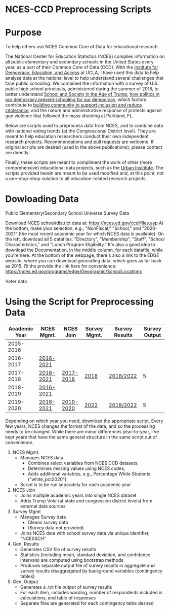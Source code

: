 
NCES-CCD Preprocessing Scripts
===============

# Purpose

To help others use NCES Common Core of Data for educational research.

The National Center for Education Statistics (NCES) compiles information on all public elementary and secondary schools in the United States every year, as a part of their Common Core of Data (CCD). With the [Institute for Democracy, Education, and Access](https://idea.gseis.ucla.edu/) at UCLA, I have used this data to help analyze data at the national level to help understand several challenges that face public schooling. We combined the information with a survey of U.S. public high school principals, administered during the summer of 2018, to better understand [School and Society in the Age of Trump](https://idea.gseis.ucla.edu/publications/school-and-society-in-age-of-trump), [how politics in our democracy prevent schooling for our democracy](https://democracyeducationjournal.org/home/vol29/iss2/3/), which factors contribute to [building community to support inclusion and reduce intolerance](https://idea.gseis.ucla.edu/publications/building-community), and the nature and administrative response of protests against gun violence that followed the mass shooting at Parkland, FL. 

Below are scripts used to preprocess data from NCES, and to combine data with national voting trends (at the Congressional District level). They are meant to help education researchers conduct their own independent research projects. Recommendations and pull requests are welcome. If original scripts are desired (used in the above publications), please contact me directly. 

Finally, these scripts are meant to compliment the work of other (more comprehensive) educational data projects, such as the [Urban Insititute](https://educationdata.urban.org/data-explorer). The scripts provided herein are meant to be used modified and, at this point, not a one-stop-shop solution to all education-related research projects. 

# Dowloading Data

Public Elementary/Secondary School Universe Survey Data

Download NCES school/district data at: https://nces.ed.gov/ccd/files.asp
At the bottom, make your selection, e.g., "NonFiscal," "School," and "2020-2021" (the most recent academic year for which NCES data is available). On the left, download all 5 datafiles: "Directory", "Membership", "Staff", "School Characteristics," and "Lunch Program Eligibility." It's also a good idea to download the Documentation, in the middle column, for each datafile, while you're here. At the bottom of the webpage, there's also a link to the EDGE website, where you can download geocoding data, which goes as far back as 2015. I'll the provide the link here for convenience: https://nces.ed.gov/programs/edge/Geographic/SchoolLocations

Voter data

# Using the Script for Preprocessing Data

| Academic Year | NCES Mgmt. | NCES Join | Survey Mgmt. | Survey Results | Survey Output | 
| --- | --- | --- | --- | --- | --- | 
| 2015-2016 |  |  |  |  |  |
| 2016-2017 | [2016-2021](https://github.com/akwako/preprocess-nces-ccd/blob/main/preproc-scripts/20220807_cleanNCESsch_2016-2021.R) |  |  |  |  |
| 2017-2018 | [2016-2021](https://github.com/akwako/preprocess-nces-ccd/blob/main/preproc-scripts/20220807_cleanNCESsch_2016-2021.R) | [2017-2018](https://github.com/akwako/preprocess-nces-ccd/blob/main/preproc-scripts/20220807_nces_combine_addVote2018.R) | [2018](https://github.com/akwako/preprocess-nces-ccd/blob/main/preproc-scripts/20220901_procSurv2018.R) | [2018/2022](https://github.com/akwako/preprocess-nces-ccd/blob/main/preproc-scripts/20220829_toplineRes.R) | 5 |
| 2018-2019 | [2016-2021](https://github.com/akwako/preprocess-nces-ccd/blob/main/preproc-scripts/20220807_cleanNCESsch_2016-2021.R) |  |  |  |  |
| 2019-2020 | [2016-2021](https://github.com/akwako/preprocess-nces-ccd/blob/main/preproc-scripts/20220807_cleanNCESsch_2016-2021.R) | [2019-2020](https://github.com/akwako/preprocess-nces-ccd/blob/main/preproc-scripts/20220807_nces_combine_addVote2022.R) | [2022](https://github.com/akwako/preprocess-nces-ccd/blob/main/preproc-scripts/20220818_procSurvAndRepresentative.R) | [2018/2022](https://github.com/akwako/preprocess-nces-ccd/blob/main/preproc-scripts/20220829_toplineRes.R) | 5 |


Depending on which year you need, download the appropriate script. Every few years, NCES changes the format of the data, and so the processing needs to be changed. While there are minor differences year-to-year, I've kept years that have the same general structure in the same script out of convenience. 

1. NCES Mgmt. 
    * Manages NCES data
        * Combines select variables from NCES CCD datasets, 
        * Determines missing values using NCES codes, 
        * Adds additional variables, e.g., Percentage White Students ("white_pct2020")
    * Script is to be run separately for each academic year 
2. NCES Join
    * Joins multiple academic years into single NCES dataset
    * Adds Trump Vote (at state and congression district levels) from external data sources
3. Survey Mgmt
    * Manages Survey data
        * Cleans survey data 
        * (Survey data not provided)
    * Joins NCES data with school survey data via unique identifier, "NCESSCH"
4. Gen. Results
    * Generates CSV file of survey results
    * Statistics (including mean, standard deviation, and confidence intervals) are computed using bootstrap methods
    * Produces separate output file of survey results in aggregate and survey results disaggregated by background variables (contingency tables)
5. Gen. Output
    * Generates a .txt file output of survey results
    * For each item, includes wording, number of respondents included in calculations, and table of responses
    * Separate files are generated for each contingency table desired